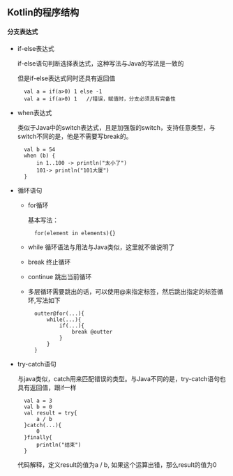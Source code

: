 ## Kotlin的程序结构

#### 分支表达式

* if-else表达式

	if-else语句判断选择表达式，这种写法与Java的写法是一致的
	
	但是if-else表达式同时还具有返回值
	
		val a = if(a>0) 1 else -1
		val a = if(a>0) 1   //错误，赋值时，分支必须具有完备性

* when表达式

	类似于Java中的switch表达式，且是加强版的switch，支持任意类型，与switch不同的是，他是不需要写break的。
	
		val b = 54
    	when (b) {
        	in 1..100 -> println("太小了")
        	101-> println("101大厦")
    	}
	
	
* 循环语句

	* for循环

		基本写法：
			
			for(element in elements){}
			
	* while 循环语法与用法与Java类似，这里就不做说明了
	* break 终止循环
	* continue 跳出当前循环
	* 多层循环需要跳出的话，可以使用@来指定标签，然后跳出指定的标签循环,写法如下

			outter@for(...){
				while(...){
					if(...){
						break @outter
					}
				}
			}
			
* try-catch语句

	与java类似，catch用来匹配错误的类型。与Java不同的是，try-catch语句也具有返回值，跟if一样
	
		val a = 3
		val b = 0
		val result = try{
			a / b
		}catch(...){
			0
		}finally{
			println("结束")
		}
		
	代码解释，定义result的值为a / b, 如果这个运算出错，那么result的值为0